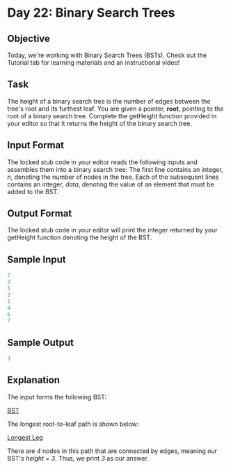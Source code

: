 # Day 22: Binary Search Trees

## Objective
Today, we're working with Binary Search Trees (BSTs). Check out the Tutorial tab for learning materials and an instructional video!

## Task

The height of a binary search tree is the number of edges between the tree's root and its furthest leaf. You are given a pointer, **root**, pointing to the root of a binary search tree. Complete the getHeight function provided in your editor so that it returns the height of the binary search tree.

## Input Format

The locked stub code in your editor reads the following inputs and assembles them into a binary search tree:
The first line contains an integer, *n*, denoting the number of nodes in the tree.
Each of the subsequent lines contains an integer, *data*, denoting the value of an element that must be added to the BST.

## Output Format

The locked stub code in your editor will print the integer returned by your getHeight function denoting the height of the BST.

## Sample Input

```c++
7
3
5
2
1
4
6
7
```

## Sample Output

```c++
3
```

## Explanation

The input forms the following BST:

[BST](input.png)

The longest root-to-leaf path is shown below:

[Longest Leg](height.png)

There are *4* nodes in this path that are connected by edges, meaning our BST's *height = 3*. Thus, we print *3* as our answer.
